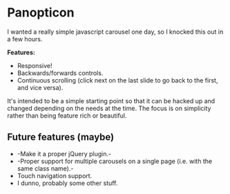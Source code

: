 Panopticon
==========

I wanted a really simple javascript carousel one day, so I knocked this out in a few hours.

**Features:**
* Responsive!
* Backwards/forwards controls.
* Continuous scrolling (click next on the last slide to go back to the first, and vice versa).

It's intended to be a simple starting point so that it can be hacked up and changed depending on the needs at the time. The focus is on simplicity rather than being feature rich or beautiful. 

Future features (maybe)
-----------------------
* -Make it a proper jQuery plugin.- 
* -Proper support for multiple carousels on a single page (i.e. with the same class name).-
* Touch navigation support. 
* I dunno, probably some other stuff.
